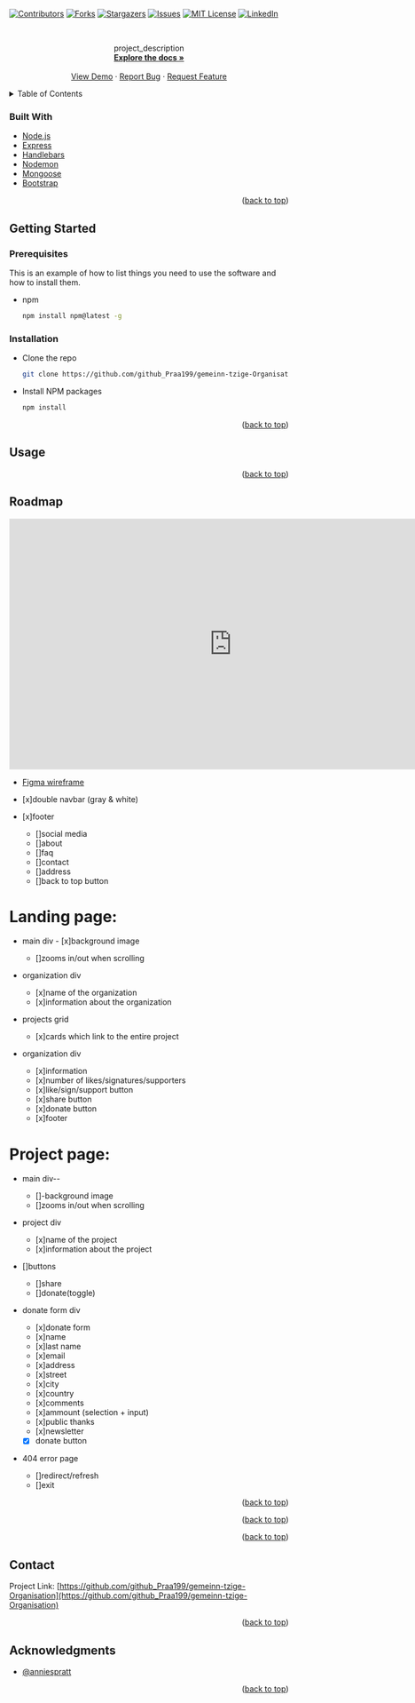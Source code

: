 <!-- PR<div id="top"></div>
<!--
*** Thanks for checking out the Best-README-Template. If you have a suggestion
*** that would make this better, please fork the repo and create a pull request
*** or simply open an issue with the tag "enhancement".
*** Don't forget to give the project a star!
*** Thanks again! Now go create something AMAZING! :D
-->

<!-- PROJECT SHIELDS -->
<!--
*** I'm using markdown "reference style" links for readability.
*** Reference links are enclosed in brackets [ ] instead of parentheses ( ).
*** See the bottom of this document for the declaration of the reference variables
*** for contributors-url, forks-url, etc. This is an optional, concise syntax you may use.
*** https://www.markdownguide.org/basic-syntax/#reference-style-links
-->

[![Contributors][contributors-shield]][contributors-url]
[![Forks][forks-shield]][forks-url]
[![Stargazers][stars-shield]][stars-url]
[![Issues][issues-shield]][issues-url]
[![MIT License][license-shield]][license-url]
[![LinkedIn][linkedin-shield]][linkedin-url]

<!-- PROJECT LOGO -->
<br />
<div align="center">

  <p align="center">
    project_description
    <br />
    <a href="https://github.com/github_Praa199/gemeinn-tzige-Organisation"><strong>Explore the docs »</strong></a>
    <br />
    <br />
    <a href="https://github.com/github_Praa199/gemeinn-tzige-Organisation">View Demo</a>
    ·
    <a href="https://github.com/github_Praa199/gemeinn-tzige-Organisation/issues">Report Bug</a>
    ·
    <a href="https://github.com/github_Praa199/gemeinn-tzige-Organisation/issues">Request Feature</a>
  </p>
</div>

<!-- TABLE OF CONTENTS -->
<details>
  <summary>Table of Contents</summary>
  <ol>
    <li>
      <ul>
        <li><a href="#built-with">Built With</a></li>
      </ul>
    </li>
    <li>
      <a href="#getting-started">Getting Started</a>
      <ul>
        <li><a href="#prerequisites">Prerequisites</a></li>
        <li><a href="#installation">Installation</a></li>
      </ul>
    </li>
    <li><a href="#usage">Usage</a></li>
    <li><a href="#roadmap">Roadmap</a></li>
    <li><a href="#contributing">Contributing</a></li>
    <li><a href="#license">License</a></li>
    <li><a href="#contact">Contact</a></li>
    <li><a href="#acknowledgments">Acknowledgments</a></li>
  </ol>
</details>

<!-- ABOUT THE PROJECT -->

### Built With

- [Node.js](https://nodejs.org/)
- [Express](https://expressjs.com/)
- [Handlebars](https://handlebarsjs.com)
- [Nodemon](https://nodemon.io)
- [Mongoose](https://mongoosejs.com)
- [Bootstrap](https://getbootstrap.com)

<p align="right">(<a href="#top">back to top</a>)</p>

<!-- GETTING STARTED -->

## Getting Started

### Prerequisites

This is an example of how to list things you need to use the software and how to install them.

- npm
  ```sh
  npm install npm@latest -g
  ```

### Installation

- Clone the repo
  ```sh
  git clone https://github.com/github_Praa199/gemeinn-tzige-Organisation.git
  ```
- Install NPM packages
  ```sh
  npm install
  ```

<p align="right">(<a href="#top">back to top</a>)</p>

<!-- USAGE EXAMPLES -->

## Usage

<p align="right">(<a href="#top">back to top</a>)</p>

<!-- ROADMAP -->

## Roadmap

<iframe style="border: 1px solid rgba(0, 0, 0, 0.1);" width="800" height="450" src="https://www.figma.com/embed?embed_host=share&url=https%3A%2F%2Fwww.figma.com%2Ffile%2F0BqgvgIpc8jVksjzDalvtm%2FUnterst%25C3%25BCtzungsaufruf%3Fnode-id%3D0%253A1" allowfullscreen ></iframe>

- [Figma wireframe](https://www.figma.com/file/0BqgvgIpc8jVksjzDalvtm/Unterst%C3%BCtzungsaufruf?node-id=0%3A1)

- [x]double navbar (gray & white)

- [x]footer
  - []social media
  - []about
  - []faq
  - []contact
  - []address
  - []back to top button

# Landing page:

- main div - [x]background image

  - []zooms in/out when scrolling

- organization div

  - [x]name of the organization
  - [x]information about the organization

- projects grid

  - [x]cards which link to the entire project

- organization div

  - [x]information
  - [x]number of likes/signatures/supporters
  - [x]like/sign/support button
  - [x]share button
  - [x]donate button
  - [x]footer

# Project page:

- main div--

  - []-background image
  - []zooms in/out when scrolling

- project div

  - [x]name of the project
  - [x]information about the project

- []buttons

  - []share
  - []donate(toggle)

- donate form div

  - [x]donate form
  - [x]name
  - [x]last name
  - [x]email
  - [x]address
  - [x]street
  - [x]city
  - [x]country
  - [x]comments
  - [x]ammount (selection + input)
  - [x]public thanks
  - [x]newsletter
  - [x] donate button

- 404 error page
  - []redirect/refresh
  - []exit

<p align="right">(<a href="#top">back to top</a>)</p>

<p align="right">(<a href="#top">back to top</a>)</p>

<p align="right">(<a href="#top">back to top</a>)</p>

<!-- CONTACT -->

## Contact

Project Link: [https://github.com/github_Praa199/gemeinn-tzige-Organisation](https://github.com/github_Praa199/gemeinn-tzige-Organisation)

<p align="right">(<a href="#top">back to top</a>)</p>

<!-- ACKNOWLEDGMENTS -->

## Acknowledgments

- [@anniespratt](https://unsplash.com/@anniespratt)

<p align="right">(<a href="#top">back to top</a>)</p>

<!-- MARKDOWN LINKS & IMAGES -->
<!-- https://www.markdownguide.org/basic-syntax/#reference-style-links -->

[contributors-shield]: https://img.shields.io/github/contributors/github_Praa199/gemeinn-tzige-Organisation.svg?style=for-the-badge
[contributors-url]: https://github.com/github_Praa199/gemeinn-tzige-Organisation/graphs/contributors
[forks-shield]: https://img.shields.io/github/forks/github_Praa199/gemeinn-tzige-Organisation.svg?style=for-the-badge
[forks-url]: https://github.com/github_Praa199/gemeinn-tzige-Organisation/network/members
[stars-shield]: https://img.shields.io/github/stars/github_Praa199/gemeinn-tzige-Organisation.svg?style=for-the-badge
[stars-url]: https://github.com/github_Praa199/gemeinn-tzige-Organisation/stargazers
[issues-shield]: https://img.shields.io/github/issues/github_Praa199/gemeinn-tzige-Organisation.svg?style=for-the-badge
[issues-url]: https://github.com/github_Praa199/gemeinn-tzige-Organisation/issues
[license-shield]: https://img.shields.io/github/license/github_Praa199/gemeinn-tzige-Organisation.svg?style=for-the-badge
[license-url]: https://github.com/github_Praa199/gemeinn-tzige-Organisation/blob/master/LICENSE.txt
[linkedin-shield]: https://img.shields.io/badge/-LinkedIn-black.svg?style=for-the-badge&logo=linkedin&colorB=555
[linkedin-url]: https://linkedin.com/in/linkedin_username
[product-screenshot]: images/screenshot.png
